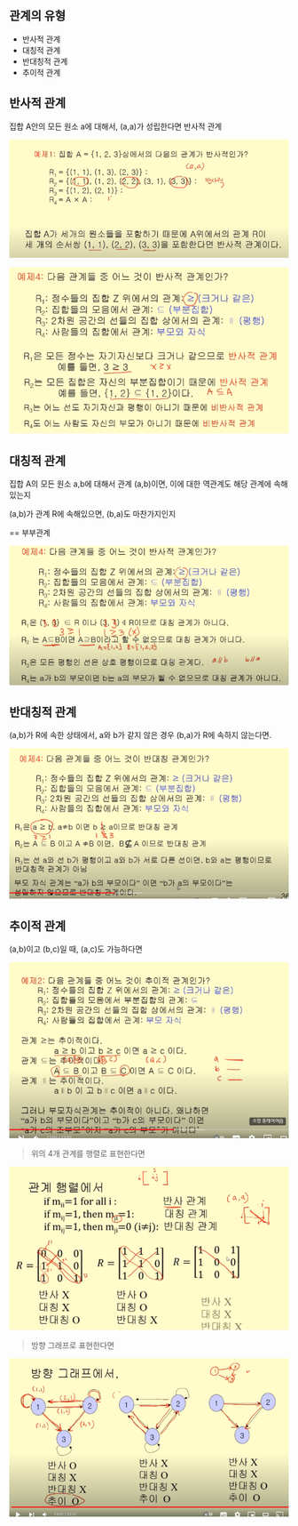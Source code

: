 ## 관계의 유형

- 반사적 관계
- 대칭적 관계
- 반대칭적 관계
- 추이적 관계

## 반사적 관계

집합 A안의 모든 원소 a에 대해서, (a,a)가 성립한다면 반사적 관계

![alt text](image-89.png)

![alt text](image-90.png)

## 대칭적 관계

집합 A의 모든 원소 a,b에 대해서 관계 (a,b)이면, 이에 대한 역관계도 해당 관계에 속해있는지

(a,b)가 관계 R에 속해있으면, (b,a)도 마찬가지인지

== 부부관계

![alt text](image-91.png)

## 반대칭적 관계

(a,b)가 R에 속한 상태에서, a와 b가 같지 않은 경우 (b,a)가 R에 속하지 않는다면.

![alt text](image-92.png)

## 추이적 관계

(a,b)이고 (b,c)일 때, (a,c)도 가능하다면

![alt text](image-93.png)

> 위의 4개 관계를 행렬로 표현한다면

![alt text](image-95.png)

> 방향 그래프로 표현한다면

![alt text](image-96.png)
